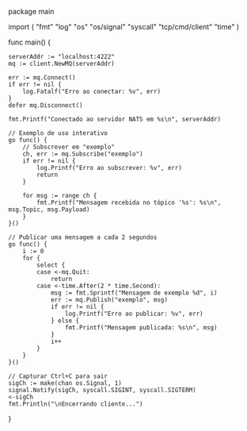 package main

import (
	"fmt"
	"log"
	"os"
	"os/signal"
	"syscall"
	"tcp/cmd/client"
	"time"
)

func main() {

	serverAddr := "localhost:4222"
	mq := client.NewMQ(serverAddr)

	err := mq.Connect()
	if err != nil {
		log.Fatalf("Erro ao conectar: %v", err)
	}
	defer mq.Disconnect()

	fmt.Printf("Conectado ao servidor NATS em %s\n", serverAddr)

	// Exemplo de uso interativo
	go func() {
		// Subscrever em "exemplo"
		ch, err := mq.Subscribe("exemplo")
		if err != nil {
			log.Printf("Erro ao subscrever: %v", err)
			return
		}

		for msg := range ch {
			fmt.Printf("Mensagem recebida no tópico '%s': %s\n", msg.Topic, msg.Payload)
		}
	}()

	// Publicar uma mensagem a cada 2 segundos
	go func() {
		i := 0
		for {
			select {
			case <-mq.Quit:
				return
			case <-time.After(2 * time.Second):
				msg := fmt.Sprintf("Mensagem de exemplo %d", i)
				err := mq.Publish("exemplo", msg)
				if err != nil {
					log.Printf("Erro ao publicar: %v", err)
				} else {
					fmt.Printf("Mensagem publicada: %s\n", msg)
				}
				i++
			}
		}
	}()

	// Capturar Ctrl+C para sair
	sigCh := make(chan os.Signal, 1)
	signal.Notify(sigCh, syscall.SIGINT, syscall.SIGTERM)
	<-sigCh
	fmt.Println("\nEncerrando cliente...")
}
